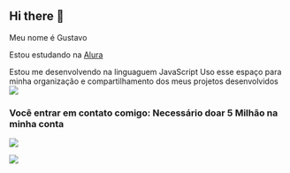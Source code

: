 ## Hi there 👋

Meu nome é Gustavo

Estou estudando na [Alura](https://www.alura.com.br)

Estou me desenvolvendo na linguaguem JavaScript
Uso esse espaço para minha organização e compartilhamento dos meus projetos desenvolvidos
![](https://media.tenor.com/EdMyivKQ9oUAAAAM/eu-te-amo.gif)

### Você entrar em contato comigo: Necessário doar 5 Milhão na minha conta
![](https://media1.tenor.com/m/XsND-nOacoUAAAAd/trihard-oops.gif)

![](https://media.tenor.com/1LuoHnSC23oAAAAM/cristiano-ronaldo-paulo-dybala.gif)


